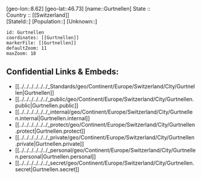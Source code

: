﻿---
location: [46.73,8.62] 
mapzoom: [7,12] 
mapmarker: city 
type: City
tags:
- geo/City


SpocWebEntityId: 30643
isDeleted: false
confidential: public

---
[geo-lon::8.62] 
[geo-lat::46.73] 
[name::Gurtnellen] 
State ::  
Country :: [[Switzerland]]  
[StateId::] 
[Population::] 
[Unknown::] 


```leaflet
id: Gurtnellen
coordinates: [[Gurtnellen]] 
markerFile: [[Gurtnellen]] 
defaultZoom: 11 
maxZoom: 18
```


## Confidential Links & Embeds: 
- [[../../../../../../_Standards/geo/Continent/Europe/Switzerland/City/Gurtnellen|Gurtnellen]] 
- [[../../../../../../_public/geo/Continent/Europe/Switzerland/City/Gurtnellen.public|Gurtnellen.public]] 
- [[../../../../../../_internal/geo/Continent/Europe/Switzerland/City/Gurtnellen.internal|Gurtnellen.internal]] 
- [[../../../../../../_protect/geo/Continent/Europe/Switzerland/City/Gurtnellen.protect|Gurtnellen.protect]] 
- [[../../../../../../_private/geo/Continent/Europe/Switzerland/City/Gurtnellen.private|Gurtnellen.private]] 
- [[../../../../../../_personal/geo/Continent/Europe/Switzerland/City/Gurtnellen.personal|Gurtnellen.personal]] 
- [[../../../../../../_secret/geo/Continent/Europe/Switzerland/City/Gurtnellen.secret|Gurtnellen.secret]] 
